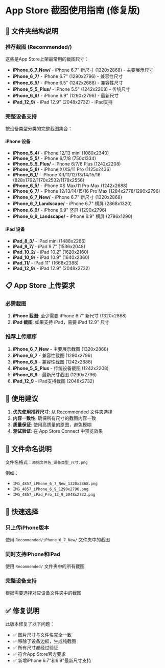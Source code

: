 # App Store 截图使用指南 (修复版)

## 📱 文件夹结构说明

### 推荐截图 (Recommended/)
这些是App Store上架最常用的截图尺寸：

- **iPhone_6_7_New/** - iPhone 6.7" 新尺寸 (1320x2868) - 主要展示尺寸
- **iPhone_6_7/** - iPhone 6.7" (1290x2796) - 兼容性尺寸
- **iPhone_6_5/** - iPhone 6.5" (1242x2688) - 兼容性尺寸  
- **iPhone_5_5_Plus/** - iPhone 5.5" (1242x2208) - 传统尺寸
- **iPhone_6_9/** - iPhone 6.9" (1290x2796) - 最新尺寸
- **iPad_12_9/** - iPad 12.9" (2048x2732) - iPad支持

### 完整设备支持
按设备类型分类的完整截图集合：

#### iPhone 设备
- **iPhone_5_4/** - iPhone 12/13 mini (1080x2340)
- **iPhone_5_5/** - iPhone 6/7/8 (750x1334)
- **iPhone_5_5_Plus/** - iPhone 6/7/8 Plus (1242x2208)
- **iPhone_5_8/** - iPhone X/XS/11 Pro (1125x2436)
- **iPhone_6_1/** - iPhone XR/11/12/13/14/15/16 (828x1792/1170x2532/1179x2556)
- **iPhone_6_5/** - iPhone XS Max/11 Pro Max (1242x2688)
- **iPhone_6_7/** - iPhone 12/13/14/15/16 Pro Max (1284x2778/1290x2796)
- **iPhone_6_7_New/** - iPhone 6.7" 新尺寸 (1320x2868)
- **iPhone_6_7_Landscape/** - iPhone 6.7" 横屏 (2868x1320)
- **iPhone_6_9/** - iPhone 6.9" 竖屏 (1290x2796)
- **iPhone_6_9_Landscape/** - iPhone 6.9" 横屏 (2796x1290)

#### iPad 设备
- **iPad_8_3/** - iPad mini (1488x2266)
- **iPad_9_7/** - iPad 9.7" (1536x2048)
- **iPad_10_2/** - iPad 10.2" (1620x2160)
- **iPad_10_9/** - iPad 10.9" (1640x2360)
- **iPad_11/** - iPad 11" (1668x2388)
- **iPad_12_9/** - iPad 12.9" (2048x2732)

## 📋 App Store 上传要求

### 必需截图
1. **iPhone 截图**: 至少需要 iPhone 6.7" 新尺寸 (1320x2868)
2. **iPad 截图**: 如果支持 iPad，需要 iPad 12.9" 尺寸

### 推荐上传顺序
1. **iPhone_6_7_New** - 主要展示截图 (1320x2868)
2. **iPhone_6_7** - 兼容性截图 (1290x2796)
3. **iPhone_6_5** - 兼容性截图 (1242x2688)
4. **iPhone_5_5_Plus** - 传统设备截图 (1242x2208)
5. **iPhone_6_9** - 最新尺寸截图 (1290x2796)
6. **iPad_12_9** - iPad支持截图 (2048x2732)

## 🎯 使用建议

1. **优先使用推荐尺寸**: 从 Recommended 文件夹选择
2. **内容一致性**: 确保所有尺寸的截图内容一致
3. **质量保证**: 使用高质量的原图，避免模糊
4. **测试验证**: 在 App Store Connect 中预览效果

## 📁 文件命名说明

文件名格式：`原始文件名_设备类型_尺寸.png`

例如：
- `IMG_4857_iPhone_6_7_New_1320x2868.png`
- `IMG_4857_iPhone_6_9_1290x2796.png`
- `IMG_4857_iPad_Pro_12_9_2048x2732.png`

## 🔧 快速选择

### 只上传iPhone版本
使用 `Recommended/iPhone_6_7_New/` 文件夹中的截图

### 同时支持iPhone和iPad
使用 `Recommended/` 文件夹中的所有截图

### 完整设备支持
根据需要选择对应设备文件夹中的截图

## ✅ 修复说明

此版本修复了以下问题：
- ✅ 图片尺寸与文件名完全一致
- ✅ 移除了设备边框，生成纯截图
- ✅ 所有尺寸都经过验证
- ✅ 符合App Store官方要求
- ✅ 新增iPhone 6.7"和6.9"最新尺寸支持
